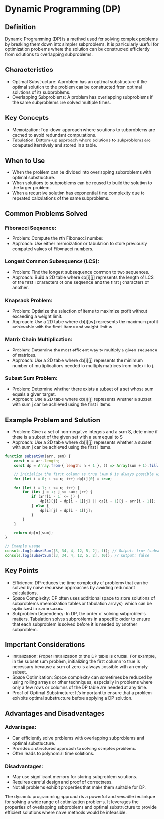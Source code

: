 # Dynamic Programming (DP)
## Definition
Dynamic Programming (DP) is a method used for solving complex problems by breaking them down into simpler subproblems. It is particularly useful for optimization problems where the solution can be constructed efficiently from solutions to overlapping subproblems.

## Characteristics
- Optimal Substructure: A problem has an optimal substructure if the optimal solution to the problem can be constructed from optimal solutions of its subproblems.
- Overlapping Subproblems: A problem has overlapping subproblems if the same subproblems are solved multiple times.

## Key Concepts
- Memoization: Top-down approach where solutions to subproblems are cached to avoid redundant computations.
- Tabulation: Bottom-up approach where solutions to subproblems are computed iteratively and stored in a table.

## When to Use
- When the problem can be divided into overlapping subproblems with optimal substructure.
- When solutions to subproblems can be reused to build the solution to the larger problem.
- When a recursive solution has exponential time complexity due to repeated calculations of the same subproblems.

## Common Problems Solved
### Fibonacci Sequence:
- Problem: Compute the nth Fibonacci number.
- Approach: Use either memoization or tabulation to store previously computed values of Fibonacci numbers.
### Longest Common Subsequence (LCS):
- Problem: Find the longest subsequence common to two sequences.
- Approach: Build a 2D table where dp[i][j] represents the length of LCS of the first i characters of one sequence and the first j characters of another.
### Knapsack Problem:
- Problem: Optimize the selection of items to maximize profit without exceeding a weight limit.
- Approach: Use a 2D table where dp[i][w] represents the maximum profit achievable with the first i items and weight limit w.
### Matrix Chain Multiplication:
- Problem: Determine the most efficient way to multiply a given sequence of matrices.
- Approach: Use a 2D table where dp[i][j] represents the minimum number of multiplications needed to multiply matrices from index i to j.
### Subset Sum Problem:
- Problem: Determine whether there exists a subset of a set whose sum equals a given target.
- Approach: Use a 2D table where dp[i][j] represents whether a subset with sum j can be achieved using the first i items.
## Example Problem and Solution
- Problem: Given a set of non-negative integers and a sum S, determine if there is a subset of the given set with a sum equal to S.
- Approach: Use a 2D table where dp[i][j] represents whether a subset with sum j can be achieved using the first i items.
```javascript
function subsetSum(arr, sum) {
    const n = arr.length;
    const dp = Array.from({ length: n + 1 }, () => Array(sum + 1).fill(false));

    // Initialize the first column as true (sum 0 is always possible with an empty subset)
    for (let i = 0; i <= n; i++) dp[i][0] = true;

    for (let i = 1; i <= n; i++) {
        for (let j = 1; j <= sum; j++) {
            if (arr[i - 1] <= j) {
                dp[i][j] = dp[i - 1][j] || dp[i - 1][j - arr[i - 1]];
            } else {
                dp[i][j] = dp[i - 1][j];
            }
        }
    }

    return dp[n][sum];
}

// Example usage:
console.log(subsetSum([3, 34, 4, 12, 5, 2], 9)); // Output: true (subset [4, 5])
console.log(subsetSum([3, 34, 4, 12, 5, 2], 30)); // Output: false
```
## Key Points
- Efficiency: DP reduces the time complexity of problems that can be solved by naive recursive approaches by avoiding redundant calculations.
- Space Complexity: DP often uses additional space to store solutions of subproblems (memoization tables or tabulation arrays), which can be optimized in some cases.
- Subproblem Dependency: In DP, the order of solving subproblems matters. Tabulation solves subproblems in a specific order to ensure that each subproblem is solved before it is needed by another subproblem.

## Important Considerations
- Initialization: Proper initialization of the DP table is crucial. For example, in the subset sum problem, initializing the first column to true is necessary because a sum of zero is always possible with an empty subset.
- Space Optimization: Space complexity can sometimes be reduced by using rolling arrays or other techniques, especially in problems where only a few rows or columns of the DP table are needed at any time.
- Proof of Optimal Substructure: It’s important to ensure that a problem exhibits optimal substructure before applying a DP solution.

## Advantages and Disadvantages

### Advantages:
- Can efficiently solve problems with overlapping subproblems and optimal substructure.
- Provides a structured approach to solving complex problems.
- Often leads to polynomial time solutions.

### Disadvantages:
- May use significant memory for storing subproblem solutions.
- Requires careful design and proof of correctness.
- Not all problems exhibit properties that make them suitable for DP.

The dynamic programming approach is a powerful and versatile technique for solving a wide range of optimization problems. It leverages the properties of overlapping subproblems and optimal substructure to provide efficient solutions where naive methods would be infeasible.
